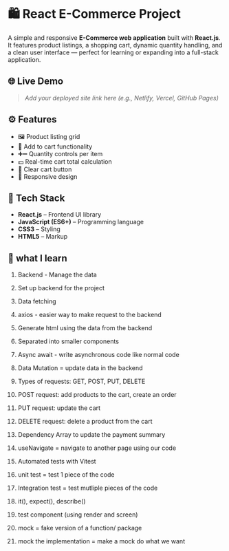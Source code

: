 # 🛍️ React E-Commerce Project

A simple and responsive **E-Commerce web application** built with **React.js**. It features product listings, a shopping cart, dynamic quantity handling, and a clean user interface — perfect for learning or expanding into a full-stack application.

## 🌐 Live Demo

> _Add your deployed site link here (e.g., Netlify, Vercel, GitHub Pages)_

## ⚙️ Features

- 🖼️ Product listing grid
- 🛒 Add to cart functionality
- ➕➖ Quantity controls per item
- 💵 Real-time cart total calculation
- 🧼 Clear cart button
- 📱 Responsive design

## 🚀 Tech Stack

- **React.js** – Frontend UI library
- **JavaScript (ES6+)** – Programming language
- **CSS3** – Styling  
- **HTML5** – Markup

## 📁 what I learn



1. Backend - Manage the data  
2. Set up backend for the project  
3. Data fetching  
4. axios - easier way to make request to the backend  
5. Generate html using the data from the backend  
6. Separated into smaller components  
7. Async await - write asynchronous code like normal code  

8. Data Mutation = update data in the backend  
9. Types of requests: GET, POST, PUT, DELETE  
10. POST request: add products to the cart, create an order  
11. PUT request: update the cart  
12. DELETE request: delete a product from the cart  
13. Dependency Array to update the payment summary  
14. useNavigate = navigate to another page using our code  
15. Automated tests with Vitest
16. unit test = test 1 piece of the code
17. Integration test = test mutliple pieces of the code
18. it(), expect(), describe()
19. test component (using render and screen)
20. mock = fake version of a function/ package
21. mock the implementation = make a mock do what we want